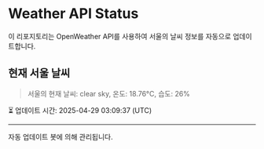 
# Weather API Status

이 리포지토리는 OpenWeather API를 사용하여 서울의 날씨 정보를 자동으로 업데이트합니다.

## 현재 서울 날씨
> 서울의 현재 날씨: clear sky, 온도: 18.76°C, 습도: 26%

⏳ 업데이트 시간: 2025-04-29 03:09:37 (UTC)

---
자동 업데이트 봇에 의해 관리됩니다.

